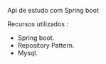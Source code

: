 Api de estudo com Spring boot

Recursos utilizados : 

- Spring boot.
- Repository Pattern.
- Mysql.

